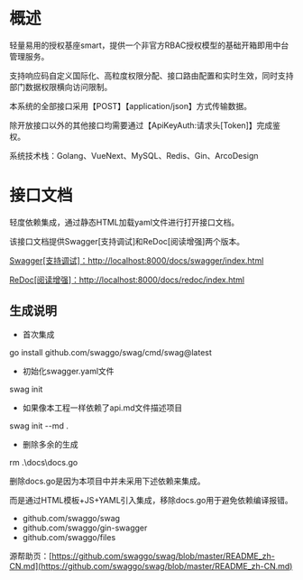 # 概述

轻量易用的授权基座smart，提供一个非官方RBAC授权模型的基础开箱即用中台管理服务。

支持响应码自定义国际化、高粒度权限分配、接口路由配置和实时生效，同时支持部门数据权限横向访问限制。

本系统的全部接口采用【POST】【application/json】方式传输数据。

除开放接口以外的其他接口均需要通过【ApiKeyAuth:请求头[Token]】完成鉴权。

系统技术栈：Golang、VueNext、MySQL、Redis、Gin、ArcoDesign

# 接口文档

轻度依赖集成，通过静态HTML加载yaml文件进行打开接口文档。

该接口文档提供Swagger[支持调试]和ReDoc[阅读增强]两个版本。

[Swagger[支持调试]：http://localhost:8000/docs/swagger/index.html](http://localhost:8000/docs/swagger/index.html)

[ReDoc[阅读增强]：http://localhost:8000/docs/redoc/index.html](http://localhost:8000/docs/redoc/index.html)

## 生成说明

- 首次集成

go install github.com/swaggo/swag/cmd/swag@latest

- 初始化swagger.yaml文件

swag init

- 如果像本工程一样依赖了api.md文件描述项目

swag init --md .

- 删除多余的生成

rm .\docs\docs.go

删除docs.go是因为本项目中并未采用下述依赖来集成。

而是通过HTML模板+JS+YAML引入集成，移除docs.go用于避免依赖编译报错。

- github.com/swaggo/swag
- github.com/swaggo/gin-swagger
- github.com/swaggo/files

源帮助页：[https://github.com/swaggo/swag/blob/master/README_zh-CN.md](https://github.com/swaggo/swag/blob/master/README_zh-CN.md)
